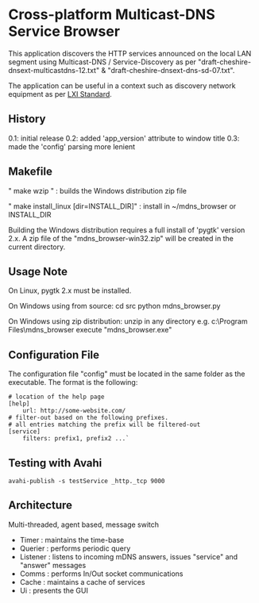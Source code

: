 Cross-platform Multicast-DNS Service Browser
============================================

This application discovers the HTTP services announced on the local LAN segment 
using Multicast-DNS / Service-Discovery as per "draft-cheshire-dnsext-multicastdns-12.txt" & "draft-cheshire-dnsext-dns-sd-07.txt".

The application can be useful in a context such as discovery network equipment as per [LXI Standard](http://www.lxistandard.org/).

History
-------

0.1: initial release
0.2: added 'app_version' attribute to window title
0.3: made the 'config' parsing more lenient

Makefile
--------

" make wzip " : builds the Windows distribution zip file

" make install_linux [dir=INSTALL_DIR]" : install in ~/mdns_browser or INSTALL_DIR

Building the Windows distribution requires a full install of 'pygtk' version 2.x.
A zip file of the "mdns_browser-win32.zip" will be created in the current directory.

Usage Note
----------

On Linux, pygtk 2.x must be installed.

On Windows using from source: 
  cd src
  python mdns_browser.py
  

On Windows using zip distribution:
  unzip in any directory e.g. c:\Program Files\mdns_browser
  execute "mdns_browser.exe"


Configuration File
------------------

The configuration file "config" must be located in the same folder as the executable. The format is the following:

	# location of the help page
	[help]
  		url: http://some-website.com/
	# filter-out based on the following prefixes.
	# all entries matching the prefix will be filtered-out
	[service]
  		filters: prefix1, prefix2 ...`

Testing with Avahi
------------------

	avahi-publish -s testService _http._tcp 9000


Architecture
------------

Multi-threaded, agent based, message switch

*	Timer    : maintains the time-base
*	Querier  : performs periodic query
*	Listener : listens to incoming mDNS answers, issues "service" and "answer" messages
*	Comms    : performs In/Out socket communications
*	Cache    : maintains a cache of services
*	Ui       : presents the GUI


